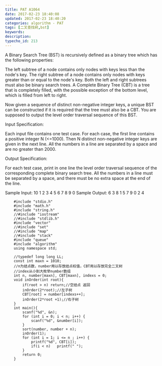 ```yaml
---
title: PAT A1064
date: 2017-02-23 18:40:08
updated: 2017-02-23 18:40:20
categories: algorithm - PAT
tags: [二叉查找树,bst]
keywords:
description:
typecho_id: 213
---
```


A Binary Search Tree (BST) is recursively defined as a binary tree which has the following properties:

The left subtree of a node contains only nodes with keys less than the node's key.
The right subtree of a node contains only nodes with keys greater than or equal to the node's key.
Both the left and right subtrees must also be binary search trees.
A Complete Binary Tree (CBT) is a tree that is completely filled, with the possible exception of the bottom level, which is filled from left to right.

Now given a sequence of distinct non-negative integer keys, a unique BST can be constructed if it is required that the tree must also be a CBT. You are supposed to output the level order traversal sequence of this BST.

Input Specification:

Each input file contains one test case. For each case, the first line contains a positive integer N (<=1000). Then N distinct non-negative integer keys are given in the next line. All the numbers in a line are separated by a space and are no greater than 2000.

Output Specification:

For each test case, print in one line the level order traversal sequence of the corresponding complete binary search tree. All the numbers in a line must be separated by a space, and there must be no extra space at the end of the line.

Sample Input:
10
1 2 3 4 5 6 7 8 9 0
Sample Output:
6 3 8 1 5 7 9 0 2 4

```
    #include "stdio.h"
    #include "math.h"
    #include "string.h"
    //#include "iostream"
    //#include "stdlib.h"
    #include "vector"
    //#include "set"
    //#include "map"
    //#include "stack"
    #include "queue"
    #include "algorithm"
    using namespace std;
    
    //typedef long long LL;
    const int maxn = 1010;
    //n为结点数，number用以存放结点权值，CBT用以存放完全二叉树
    //index从小到大枚举number数组
    int n, number[maxn], CBT[maxn], indexs = 0;
    void inOrder(int root){
        if(root > n) return;//空结点 返回
        inOrder(2*root);//左子树
        CBT[root] = number[indexs++];
        inOrder(2*root +1);//右子树
    }
    int main(){
        scanf("%d", &n);
        for (int i = 0; i < n; i++) {
            scanf("%d", &number[i]);
        }
        sort(number, number + n);
        inOrder(1);
        for (int i = 1; i <= n ; i++) {
            printf("%d", CBT[i]);
            if(i < n)   printf(" ");
        }
        return 0;
    }
```